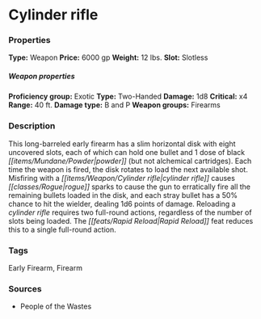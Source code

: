 ﻿---
Title: "Cylinder rifle"
Type: "Weapon"
Price: "6000 gp"
Weight: "12 lbs."
Slot: "Slotless"
Proficiency group: "Exotic"
Weapon properties Type: "Two-Handed"
Damage: "1d8"
Critical: "x4"
Range: "40 ft."
Damage type: "B and P"
Weapon groups: "Firearms"
Description: |
  "This long-barreled early firearm has a slim horizontal disk with eight uncovered slots, each of which can hold one bullet and 1 dose of black powder (but not alchemical cartridges). Each time the weapon is fired, the disk rotates to load the next available shot. Misfiring with a cylinder rifle causes rogue sparks to cause the gun to erratically fire all the remaining bullets loaded in the disk, and each stray bullet has a 50% chance to hit the wielder, dealing 1d6 points of damage. Reloading a cylinder rifle requires two full-round actions, regardless of the number of slots being loaded. The Rapid Reload feat reduces this to a single full-round action."
Sources: "['People of the Wastes']"
---

# Cylinder rifle

### Properties

**Type:** Weapon **Price:** 6000 gp **Weight:** 12 lbs. **Slot:** Slotless

##### Weapon properties

**Proficiency group:** Exotic **Type:** Two-Handed **Damage:** 1d8 **Critical:** x4 **Range:** 40 ft. **Damage type:** B and P **Weapon groups:** Firearms

### Description

This long-barreled early firearm has a slim horizontal disk with eight uncovered slots, each of which can hold one bullet and 1 dose of black _[[items/Mundane/Powder|powder]]_ (but not alchemical cartridges). Each time the weapon is fired, the disk rotates to load the next available shot. Misfiring with a _[[items/Weapon/Cylinder rifle|cylinder rifle]]_ causes _[[classes/Rogue|rogue]]_ sparks to cause the gun to erratically fire all the remaining bullets loaded in the disk, and each stray bullet has a 50% chance to hit the wielder, dealing 1d6 points of damage. Reloading a _cylinder rifle_ requires two full-round actions, regardless of the number of slots being loaded. The _[[feats/Rapid Reload|Rapid Reload]]_ feat reduces this to a single full-round action.

### Tags

Early Firearm, Firearm

### Sources

* People of the Wastes